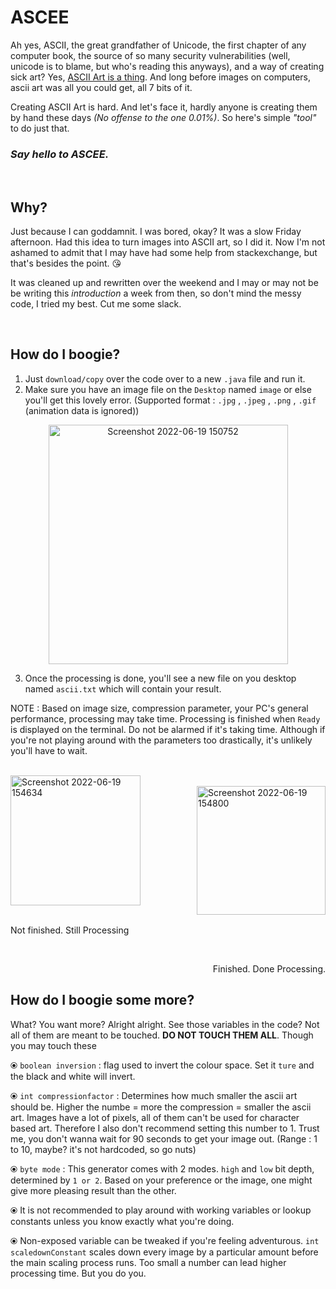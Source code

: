 # ASCEE

Ah yes, ASCII, the great grandfather of Unicode, the first chapter of any computer book, the source of so many security vulnerabilities (well, unicode is to blame, but who's reading this anyways), and a way of creating sick art? Yes, <a href="https://wikipedia.org/wiki/ASCII_art" target="blank">ASCII Art is a thing</a>. And long before images on computers, ascii art was all you could get, all 7 bits of it.


Creating ASCII Art is hard. And let's face it, hardly anyone is creating them by hand these days _(No offense to the one 0.01%)_. So here's simple _"tool"_ to do just that.
### _Say hello to ASCEE._


<br/>

## **Why?**

Just because I can goddamnit. I was bored, okay? It was a slow Friday afternoon. Had this idea to turn images into ASCII art, so I did it. Now I'm not ashamed to admit that I may have had some help from stackexchange, but that's besides the point. 😘

It was cleaned up and rewritten over the weekend and I may or may not be be writing this _introduction_ a week from then, so don't mind the messy code, I tried my best. Cut me some slack.


<br/>

## **How do I boogie?**

1. Just `download/copy` over the code over to a new `.java` file and run it.
2. Make sure you have an image file on the `Desktop` named `image` or else you'll get this lovely error. (Supported format : `.jpg` , `.jpeg` , `.png` , `.gif` (animation data is ignored))

<p align="center">
<img width="383" alt="Screenshot 2022-06-19 150752" src="https://user-images.githubusercontent.com/64971616/174474841-5b9b1478-2a4e-4d2e-8bd8-b8b560b5e8f1.png">
</p>

3. Once the processing is done, you'll see a new file on you desktop named `ascii.txt` which will contain your result.


NOTE : Based on image size, compression parameter, your PC's general performance, processing may take time. Processing is finished when `Ready` is displayed on the terminal. Do not be alarmed if it's taking time. Although if you're not playing around with the parameters too drastically, it's unlikely you'll have to wait.

<br/>
<img align = "left" width="208" alt="Screenshot 2022-06-19 154634" src="https://user-images.githubusercontent.com/64971616/174476287-fd24ab02-5c4b-413e-9310-3a2678d36dc7.png">
<br/>

<img align = "right" width="206" alt="Screenshot 2022-06-19 154800" src="https://user-images.githubusercontent.com/64971616/174476338-029e8930-2803-4a91-ada1-5dc3cb989dcf.png">
<br/>

<br clear="left">
<p aligh="left">
 <br/>
Not finished. Still Processing
</p>


<br clear="right"/>
<p align="right">
Finished. Done Processing.
</p>


## **How do I boogie some more?**


What? You want more? Alright alright. See those variables in the code? Not all of them are meant to be touched. **DO NOT TOUCH THEM ALL**. Though you may touch these<p align="center">

  
⦿ `boolean inversion` : flag used to invert the colour space. Set it `ture` and the black and white will invert.
  
⦿ `int compressionfactor` : Determines how much smaller the ascii art should be. Higher the numbe = more the compression = smaller the ascii art. Images have a lot of pixels, all of them can't be used for character based art. Therefore I also don't recommend setting this number to 1. Trust me, you don't wanna wait for 90 seconds to get your image out. (Range : 1 to 10, maybe? it's not hardcoded, so go nuts)
  
⦿ `byte mode` : This generator comes with 2 modes. `high` and `low` bit depth, determined by `1 or 2`. Based on your preference or the image, one might give more pleasing result than the other.

⦿ It is not recommended to play around with working variables or lookup constants unless you know exactly what you're doing.
  
⦿ Non-exposed variable can be tweaked if you're feeling adventurous. `int scaledownConstant` scales down every image by a particular amount before the main scaling process runs. Too small a number can lead higher processing time. But you do you.



